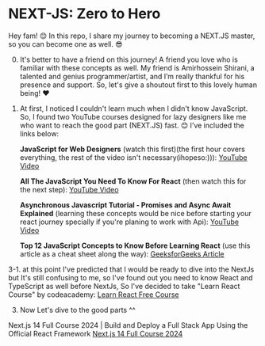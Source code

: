 # NEXT-JS: Zero to Hero

Hey fam! 😊 In this repo, I share my journey to becoming a NEXT.JS master, so you can become one as well. 😎

0. It's better to have a friend on this journey! A friend you love who is familiar with these concepts as well. My friend is Amirhossein Shirani, a talented and genius programmer/artist, and I’m really thankful for his presence and support. So, let's give a shoutout first to this lovely human being! ❤️

1. At first, I noticed I couldn't learn much when I didn't know JavaScript. So, I found two YouTube courses designed for lazy designers like me who want to reach the good part (NEXT.JS) fast. 😊 I’ve included the links below:

   **JavaScript for Web Designers** (watch this first)(the first hour covers everything, the rest of the video isn't necessary(ihopeso:))):
   [YouTube Video](https://www.youtube.com/watch?v=ResWVWI333o)

   **All The JavaScript You Need To Know For React** (then watch this for the next step):
   [YouTube Video](https://www.youtube.com/watch?v=m55PTVUrlnA&t=300s)

   **Asynchronous Javascript Tutorial - Promises and Async Await Explained** (learning these concepts would be nice before starting your react journey specially if you're planing to work with Api):
   [YouTube Video](https://www.youtube.com/watch?v=PgZ9npYJZzU)


   **Top 12 JavaScript Concepts to Know Before Learning React** (use this article as a cheat sheet along the way):
   [GeeksforGeeks Article](https://www.geeksforgeeks.org/top-javascript-concepts-to-know-before-learning-react/)

3-1. at this point I've predicted that I would be ready to dive into the NextJs but It's still confusing to me, so I've found out you need to know React and TypeScript as well before NextJs, So I've decided to take "Learn React Course" by codeacademy:
[Learn React Free Course](https://www.codecademy.com/search?query=learn%20react)

3.  Now Let's dive to the good parts ^^ 

Next.js 14 Full Course 2024 | Build and Deploy a Full Stack App Using the Official React Framework
[Next.js 14 Full Course 2024](https://www.youtube.com/watch?v=wm5gMKuwSYk&t=1224s)
